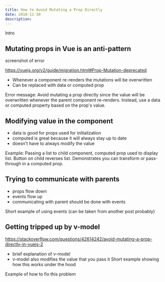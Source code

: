 ```yaml
---
title: How to Avoid Mutating a Prop Directly
date: 2018-11-30
description:
---
```


Intro

## Mutating props in Vue is an anti-pattern
screenshot of error

https://vuejs.org/v2/guide/migration.html#Prop-Mutation-deprecated
- Whenever a component re-renders the mutations will be overwritten
- Can be replaced with data or computed prop

Error message: Avoid mutating a prop directly since the value will be overwritten whenever the parent component re-renders. Instead, use a data or computed property based on the prop's value.

## Modifying value in the component
- data is good for props used for initialization
- computed is great because it will always stay up to date
- doesn't have to always modify the value

Example: Passing a list to child component, computed prop used to display list. Button on child reverses list. Demonstrates you can transform or pass-through in a computed prop.

## Trying to communicate with parents
- props flow down
- events flow up
- communicating with parent should be done with events

Short example of using events (can be taken from another post probably)

## Getting tripped up by v-model
https://stackoverflow.com/questions/42614242/avoid-mutating-a-prop-directly-in-vuejs-2

- brief explanation of v-model
- v-model also modifies the value that you pass it
Short example showing how this works under the hood

Example of how to fix this problem
